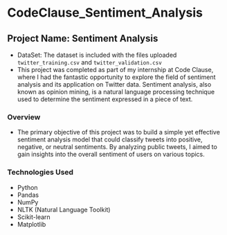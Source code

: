 # CodeClause_Sentiment_Analysis
## Project Name: Sentiment Analysis
* DataSet: The dataset is included with the files uploaded `twitter_training.csv` and `twitter_validation.csv`
* This project was completed as part of my internship at Code Clause, where I had the fantastic opportunity to explore the field of sentiment analysis and its application on Twitter data. Sentiment analysis, also known as opinion mining, is a natural language processing technique used to determine the sentiment expressed in a piece of text.
### Overview
* The primary objective of this project was to build a simple yet effective sentiment analysis model that could classify tweets into positive, negative, or neutral sentiments. By analyzing public tweets, I aimed to gain insights into the overall sentiment of users on various topics.
### Technologies Used
* Python
* Pandas
* NumPy
* NLTK (Natural Language Toolkit)
* Scikit-learn
* Matplotlib
